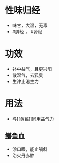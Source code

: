 # 性味归经
- 味甘，大温，无毒
-  #脾经 ， #肾经 
# 功效
- 补中益气，且更兴阳
- 散湿气，去狐臭
- 生津止渴生力
# 用法
- 与[[黄芪]]同用益气力
## 鳝鱼血
- 涂口眼，能止喎斜
- 治火丹赤肿